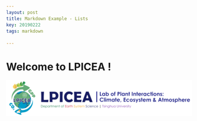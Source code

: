 ```yaml
---
layout: post
title: Markdown Example - Lists
key: 20190222
tags: markdown

---
```


# Welcome to LPICEA !

![LPICEA](../screenshots/logoful.png)
